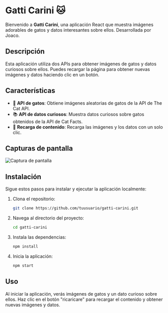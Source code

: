 # Gatti Carini 🐱

Bienvenido a **Gatti Carini**, una aplicación React que muestra imágenes adorables de gatos y datos interesantes sobre ellos. Desarrollada por Joaco.

## Descripción

Esta aplicación utiliza dos APIs para obtener imágenes de gatos y datos curiosos sobre ellos. Puedes recargar la página para obtener nuevas imágenes y datos haciendo clic en un botón.

## Características

- 🌟 **API de gatos**: Obtiene imágenes aleatorias de gatos de la API de The Cat API.
- 📚 **API de datos curiosos**: Muestra datos curiosos sobre gatos obtenidos de la API de Cat Facts.
- 🔄 **Recarga de contenido**: Recarga las imágenes y los datos con un solo clic.

## Capturas de pantalla

![Captura de pantalla](./screenshot.png)

## Instalación

Sigue estos pasos para instalar y ejecutar la aplicación localmente:

1. Clona el repositorio:
    ```sh
    git clone https://github.com/tuusuario/gatti-carini.git
    ```
2. Navega al directorio del proyecto:
    ```sh
    cd gatti-carini
    ```
3. Instala las dependencias:
    ```sh
    npm install
    ```
4. Inicia la aplicación:
    ```sh
    npm start
    ```

## Uso

Al iniciar la aplicación, verás imágenes de gatos y un dato curioso sobre ellos. Haz clic en el botón "ricaricare" para recargar el contenido y obtener nuevas imágenes y datos.